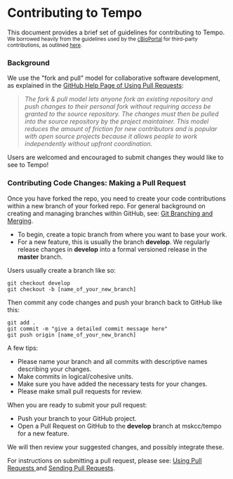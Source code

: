 # Contributing to Tempo

This document provides a brief set of guidelines for contributing to Tempo.\
<small>We borrowed heavily from the guidelines used by the [cBioPortal](https://github.com/cBioPortal/cbioportal) for third-party contributions, as outlined [here](https://raw.githubusercontent.com/cBioPortal/cbioportal/master/CONTRIBUTING.md).</small>

### Background
We use the "fork and pull" model for collaborative software development, as explained in the [GitHub Help Page of Using Pull Requests](https://help.github.com/articles/using-pull-requests/):

>_The fork & pull model lets anyone fork an existing repository and push changes to their personal fork without requiring access be granted to the source repository. The changes must then be pulled into the source repository by the project maintainer. This model reduces the amount of friction for new contributors and is popular with open source projects because it allows people to work independently without upfront coordination._

Users are welcomed and encouraged to submit changes they would like to see to Tempo!

### Contributing Code Changes: Making a Pull Request

Once you have forked the repo, you need to create your code contributions within a new branch of your forked repo. For general background on creating and managing branches within GitHub, see: [Git Branching and Merging](https://git-scm.com/book/en/v2/Git-Branching-Basic-Branching-and-Merging).

* To begin, create a topic branch from where you want to base your work.
* For a new feature, this is usually the branch **develop**.  We regularly release changes in **develop** into a formal versioned release in the **master** branch.

Users usually create a branch like so:

```
git checkout develop
git checkout -b [name_of_your_new_branch]
```

Then commit any code changes and push your branch back to GitHub like this:

```
git add . 
git commit -m "give a detailed commit message here"
git push origin [name_of_your_new_branch]
```

A few tips:

* Please name your branch and all commits with descriptive names describing your changes.
* Make commits in logical/cohesive units.
* Make sure you have added the necessary tests for your changes.
* Please make small pull requests for review. 

When you are ready to submit your pull request:

* Push your branch to your GitHub project.
* Open a Pull Request on GitHub to the **develop** branch at mskcc/tempo for a new feature.

We will then review your suggested changes, and possibly integrate these. 

For instructions on submitting a pull request, please see: [Using Pull Requests ](https://help.github.com/articles/using-pull-requests/) and [Sending Pull Requests](http://help.github.com/send-pull-requests/).

